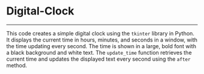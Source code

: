 # Digital-Clock
-----
This code creates a simple digital clock using the `tkinter` library in Python. It displays the current time in hours, minutes, and seconds in a window, with the time updating every second. The time is shown in a large, bold font with a black background and white text. The `update_time` function retrieves the current time and updates the displayed text every second using the `after` method.
